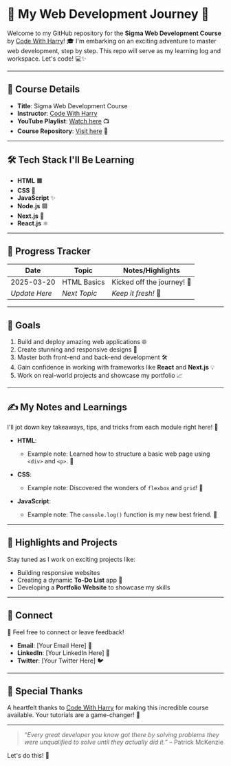 # 🌟 My Web Development Journey 🚀

Welcome to my GitHub repository for the **Sigma Web Development Course** by [Code With Harry](https://youtube.com/playlist?list=PLu0W_9lII9agq5TrH9XLIKQvv0iaF2X3w&si=R132yp8M-VtyEhdm)! 🎓 I'm embarking on an exciting adventure to master web development, step by step. This repo will serve as my learning log and workspace. Let's code! 💻✨

---

## 📖 Course Details

- **Title**: Sigma Web Development Course
- **Instructor**: [Code With Harry](https://github.com/CodeWithHarry)
- **YouTube Playlist**: [Watch here](https://youtube.com/playlist?list=PLu0W_9lII9agq5TrH9XLIKQvv0iaF2X3w&si=R132yp8M-VtyEhdm) 📺
- **Course Repository**: [Visit here](https://github.com/CodeWithHarry/Sigma-Web-Dev-Course) 📂

---

## 🛠️ Tech Stack I'll Be Learning

- **HTML** 🟧
- **CSS** 🎨
- **JavaScript** ✨
- **Node.js** 🟩
- **Next.js** 🔗
- **React.js** ⚛️

---

## 📅 Progress Tracker

| **Date**     | **Topic**             | **Notes/Highlights**                 |
|--------------|-----------------------|---------------------------------------|
| 2025-03-20   | HTML Basics           | Kicked off the journey! 🧱           |
| _Update Here_| _Next Topic_          | _Keep it fresh!_ 🌟                  |

---

## 🚀 Goals

1. Build and deploy amazing web applications 🌐
2. Create stunning and responsive designs 🎨
3. Master both front-end and back-end development 🛠️
4. Gain confidence in working with frameworks like **React** and **Next.js** 💡
5. Work on real-world projects and showcase my portfolio 📈

---

## ✍️ My Notes and Learnings

I'll jot down key takeaways, tips, and tricks from each module right here! 📝

- **HTML**: 
  - Example note: Learned how to structure a basic web page using `<div>` and `<p>`. 🧩

- **CSS**: 
  - Example note: Discovered the wonders of `flexbox` and `grid`! 🎨

- **JavaScript**: 
  - Example note: The `console.log()` function is my new best friend. 📜

---

## 📸 Highlights and Projects

Stay tuned as I work on exciting projects like:
- Building responsive websites
- Creating a dynamic **To-Do List** app 📝
- Developing a **Portfolio Website** to showcase my skills

---

## 💬 Connect

🌟 Feel free to connect or leave feedback!
- **Email**: [Your Email Here] 📧
- **LinkedIn**: [Your LinkedIn Here] 🔗
- **Twitter**: [Your Twitter Here] 🐦

---

## 🌈 Special Thanks

A heartfelt thanks to [Code With Harry](https://github.com/CodeWithHarry) for making this incredible course available. Your tutorials are a game-changer! 🙏

---

> _“Every great developer you know got there by solving problems they were unqualified to solve until they actually did it.”_ – Patrick McKenzie

Let's do this! 🚀
